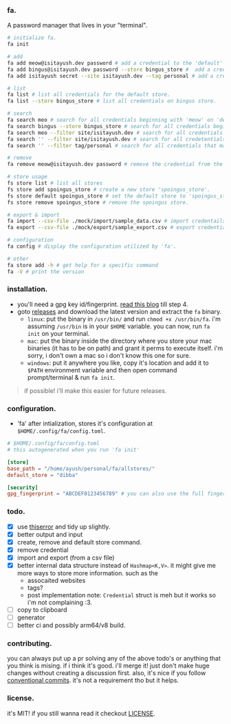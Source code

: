 ### fa.

A password manager that lives in your "terminal".

```sh
# initialize fa.
fa init

# add
fa add meow@isitayush.dev password # add a credential to the 'default' store.
fa add bingus@isitayush.dev password --store bingus_store #  add a credential to the 'bingus' store.
fa add isitayush secret --site isitayush.dev --tag personal # add a credential with an associated site and/or a tag.

# list
fa list # list all credentials for the default store.
fa list --store bingus_store # list all credentials on bingus store.

# search
fa search meo # search for all credentials beginning with 'meow' on 'default' store
fa search bingus --store bingus_store # search for all credentials beginning with 'bingus' on 'bingus_store'
fa search meo --filter site/isitayush.dev # search for all credentials that match both the 'meow' filter and site 'isitayush.dev' filter.
fa search '' --filter site/isitayush.dev # search for all credetentials that match 'isitayush.dev' site.
fa search '' --filter tag/personal # search for all credentials that match the tag 'personal'

# remove
fa remove meow@isitayush.dev password # remove the credential from the store.

# store usage
fs store list # list all stores
fs store add spoingus_store # create a new store 'spoingus_store'.
fs store default spoingus_store # set the default store to 'spoingus_store'.
fs store remove spoingus_store # remove the spoingus store.

# export & import
fa import --csv-file ./mock/import/sample_data.csv # import credentails from sample_data.csv (the only required condition is that the csv must contain a username & a password column. it can also contain an optional url column. all other fields would be ignored)
fa export --csv-file ./mock/export/sample_export.csv # export credentials to sample_export.csv (this creates/overwrites the file for you).

# configuration
fa config # display the configuration utilized by 'fa'.

# other
fa store add -h # get help for a specific command
fa -V # print the version
```

### installation.

- you'll need a gpg key id/fingerprint. [read this blog](https://docs.github.com/en/authentication/managing-commit-signature-verification/generating-a-new-gpg-key) till step 4.
- goto [releases](https://github.com/is-it-ayush/fa/releases) and download the latest version and extract the `fa` binary.
  - `linux`: put the binary in `/usr/bin/` and run `chmod +x /usr/bin/fa`. i'm assuming `/usr/bin` is in your `$HOME` variable. you can now, run `fa init` on your terminal.
  - `mac`: put the binary inside the directory where you store your mac binaries (it has to be on path) and grant it perms to execute itself. i'm sorry, i don't own a mac so i don't know this one for sure.
  - `windows`: put it anywhere you like, copy it's location and add it to `$PATH` environment variable and then open command prompt/terminal & run `fa init`.

> if possible! i'll make this easier for future releases.

### configuration.

- 'fa' after intialization, stores it's configuration at `$HOME/.config/fa/config.toml`.

```toml
# $HOME/.config/fa/config.toml
# this autogenerated when you run 'fa init'

[store]
base_path = "/home/ayush/personal/fa/allstores/"
default_store = "dibba"

[security]
gpg_fingerprint = "ABCDEF0123456789" # you can also use the full fingerprint
```

### todo.

- [x] use [thiserror](https://docs.rs/thiserror/latest/thiserror/index.html) and tidy up slightly.
- [x] better output and input
- [x] create, remove and default store command.
- [x] remove credential
- [x] import and export (from a csv file)
- [x] better internal data structure instead of `Hashmap<K,V>`.
it might give me more ways to store more information. such as the
  - assocaited websites
  - tags?
  - post implementation note: `Credential` struct is meh but it works so i'm not complaining :3.
- [ ] copy to clipboard
- [ ] generator
- [ ] better ci and possibly arm64/v8 build.

### contributing.

you can always put up a pr solving any of the above todo's or anything that
you think is mising. if i think it's good. i'll merge it! just don't make
huge changes without creating a discussion first. also, it's nice if you
follow [conventional commits](https://www.conventionalcommits.org/en/v1.0.0/).
it's not a requirement tho but it helps.

### license.

it's MIT! if you still wanna read it checkout [LICENSE](./LICENSE.md).
